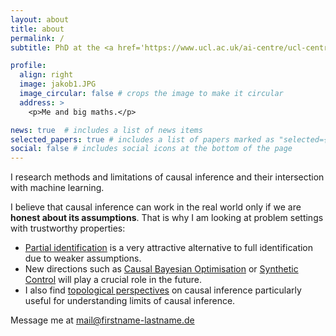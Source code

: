 ```yaml
---
layout: about
title: about
permalink: /
subtitle: PhD at the <a href='https://www.ucl.ac.uk/ai-centre/ucl-centre-artificial-intelligence'>UCL Centre for Artificial Intelligence</a

profile:
  align: right
  image: jakob1.JPG
  image_circular: false # crops the image to make it circular
  address: >
    <p>Me and big maths.</p>

news: true  # includes a list of news items
selected_papers: true # includes a list of papers marked as "selected={true}"
social: false # includes social icons at the bottom of the page
---
```

 
I research methods and limitations of causal inference and their intersection with machine learning.

I believe that causal inference can work in the real world only if we are <strong>honest about its assumptions</strong>. That is why I am looking at problem settings with trustworthy properties:
<ul>
<li>
 <a href="http://partial-identification.com">Partial identification</a> is a very attractive alternative to full identification due to weaker assumptions. 
</li>

<li>New directions such as <a href="https://proceedings.mlr.press/v108/aglietti20a/aglietti20a.pdf">Causal Bayesian Optimisation</a> or <a href="https://proceedings.mlr.press/v151/shi22b.html">Synthetic Control</a> will play a crucial role in the future. 
</li>

<li>
I also find <a href="https://proceedings.neurips.cc/paper/2021/file/2c463dfdde588f3bfc60d53118c10d6b-Paper.pdf">topological perspectives</a> on causal inference particularly useful for understanding limits of causal inference.
</li>
</ul>


Message me at mail@firstname-lastname.de
